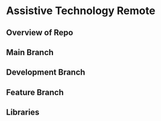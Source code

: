 # Assistive Technology Remote

## Overview of Repo


## Main Branch


## Development Branch


## Feature Branch 


## Libraries
